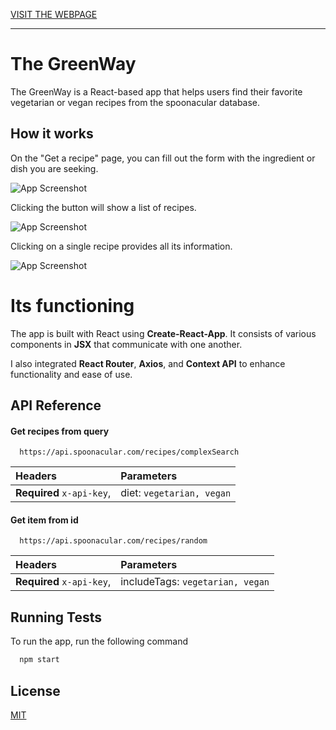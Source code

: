 
[VISIT THE WEBPAGE]([https://tommasoaricci-bookfinder.netlify.app/](https://veg-recipes-founder.netlify.app/))

***

# The GreenWay

The GreenWay is a React-based app that helps users find their favorite vegetarian or vegan recipes from the spoonacular database.

## How it works

On the "Get a recipe" page, you can fill out the form with the ingredient or dish you are seeking.

![App Screenshot](https://i.postimg.cc/MpzKQbxp/Screenshot-2024-09-13-164734.png)

Clicking the button will show a list of recipes.

![App Screenshot](https://i.postimg.cc/gkxkqkLf/Screenshot-2024-09-13-170543.png)

Clicking on a single recipe provides all its information.

![App Screenshot](https://i.postimg.cc/Prbp8qGT/Screenshot-2024-09-13-170730.png)

# Its functioning

The app is built with React using **Create-React-App**. It consists of various components in **JSX** that communicate with one another.

I also integrated **React Router**, **Axios**, and **Context API** to enhance functionality and ease of use.
## API Reference

#### Get recipes from query

```http
  https://api.spoonacular.com/recipes/complexSearch
```

| Headers | Parameters |
| :-------- | :------- |
| **Required** `x-api-key`, | diet: `vegetarian, vegan`|

#### Get item from id

```http
  https://api.spoonacular.com/recipes/random
```

| Headers | Parameters |
| :-------- | :------- |
| **Required** `x-api-key`, | includeTags: `vegetarian, vegan`| 


## Running Tests

To run the app, run the following command

```bash
  npm start
```


## License

[MIT](https://choosealicense.com/licenses/mit/)
